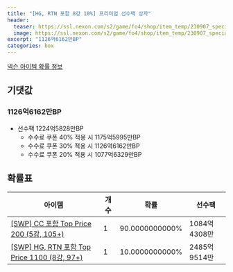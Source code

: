```yaml
---
title: "[HG, RTN 포함 8강 10%] 프리미엄 선수팩 상자"
header:
  teaser: https://ssl.nexon.com/s2/game/fo4/shop/item_temp/230907_special_b9244v59dhjj15/201704220_s.png
  image: https://ssl.nexon.com/s2/game/fo4/shop/item_temp/230907_special_b9244v59dhjj15/201704220_s.png
excerpt: "1126억6162만BP"
categories: box
---
```

[넥슨 아이템 확률 정보](http://iteminfo.nexon.com/probability/fo4?sn=7466)

## 기댓값
### 1126억6162만BP
  - 선수팩 1224억5828만BP
    - 수수료 쿠폰 40% 적용 시 1175억5995만BP
    - 수수료 쿠폰 30% 적용 시 1126억6162만BP
    - 수수료 쿠폰 20% 적용 시 1077억6329만BP


## 확률표

|아이템|개수|확률|선수팩|
|---|---|---|---|
|[[SWP] CC 포함 Top Price 200 (5강, 105+)](/player/7434)|1|90.0000000000%|1084억4308만|
|[[SWP] HG, RTN 포함 Top Price 1100 (8강, 97+)](/player/7435)|1|10.0000000000%|2485억9514만|
